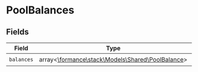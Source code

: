 # PoolBalances


## Fields

| Field                                                                                  | Type                                                                                   | Required                                                                               | Description                                                                            |
| -------------------------------------------------------------------------------------- | -------------------------------------------------------------------------------------- | -------------------------------------------------------------------------------------- | -------------------------------------------------------------------------------------- |
| `balances`                                                                             | array<[\formance\stack\Models\Shared\PoolBalance](../../Models/Shared/PoolBalance.md)> | :heavy_check_mark:                                                                     | N/A                                                                                    |